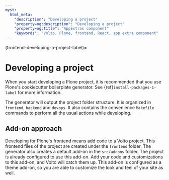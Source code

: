```yaml
---
myst:
  html_meta:
    "description": "Developing a project"
    "property=og:description": "Developing a project"
    "property=og:title": "AppExtras component"
    "keywords": "Volto, Plone, frontend, React, app extra component"
---
```


(frontend-developing-a-project-label)=

# Developing a project

When you start developing a Plone project, it is recommended that you use Plone's cookiecutter boilerplate generator.
See {ref}`install-packages-1-label` for more information.

The generator will output the project folder structure.
It is organized in `frontend`, `backend` and `devops`.
It also contains the convenience `Makefile` commands to perform all the usual actions while developing.

## Add-on approach

Developing for Plone's frontend means add code to a Volto project.
This frontend files of the project are created under the `frontend` folder.
The generator also creates a default add-on in the `src/addons` folder.
The project is already configured to use this add-on.
Add your code and customizations to this add-on, and Volto will catch them up.
This add-on is configured as a theme add-on, so you are able to customize the look and feel of your site as well.
